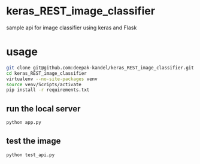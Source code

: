 # keras_REST_image_classifier
sample api for image classifier using keras and Flask

# usage
```bash
git clone git@github.com:deepak-kandel/keras_REST_image_classifier.git
cd keras_REST_image_classifier
virtualenv --no-site-packages venv
source venv/Scripts/activate
pip install -r requirements.txt
```
## run the local server
```bash
python app.py
```
## test the image
```bash
python test_api.py
```
